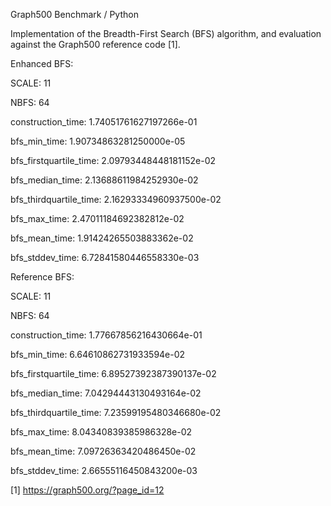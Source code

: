 Graph500 Benchmark / Python

Implementation of the Breadth-First Search (BFS) algorithm, and evaluation against the Graph500 reference code [1].

Enhanced BFS:

SCALE: 11

NBFS: 64

construction_time: 1.74051761627197266e-01

bfs_min_time: 1.90734863281250000e-05

bfs_firstquartile_time: 2.09793448448181152e-02

bfs_median_time: 2.13688611984252930e-02

bfs_thirdquartile_time: 2.16293334960937500e-02

bfs_max_time: 2.47011184692382812e-02

bfs_mean_time: 1.91424265503883362e-02

bfs_stddev_time: 6.72841580446558330e-03


Reference BFS:

SCALE: 11

NBFS: 64

construction_time: 1.77667856216430664e-01


bfs_min_time: 6.64610862731933594e-02

bfs_firstquartile_time: 6.89527392387390137e-02

bfs_median_time: 7.04294443130493164e-02

bfs_thirdquartile_time: 7.23599195480346680e-02

bfs_max_time: 8.04340839385986328e-02

bfs_mean_time: 7.09726363420486450e-02

bfs_stddev_time: 2.66555116450843200e-03


[1] https://graph500.org/?page_id=12
